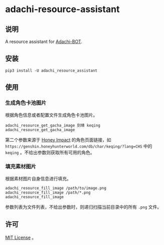 # adachi-resource-assistant

## 说明

A resource assistant for [Adachi-BOT](https://github.com/Arondight/Adachi-BOT).

## 安装

```shell
pip3 install -U adachi_resource_assistant
```

## 使用

### 生成角色卡池图片

根据角色信息或者配置文件生成角色卡池图片。

```shell
adachi_resource_get_gacha_image 刻晴 keqing
adachi_resource_get_gacha_image
```

第二个参数来源于 [Honey Impact](https://genshin.honeyhunterworld.com/?lang=CN) 的角色页面链接，如 `https://genshin.honeyhunterworld.com/db/char/keqing/?lang=CHS` 中的 `keqing` 。不给出参数则获取所有可用的角色。

### 填充素材图片

根据素材图片自身信息进行填充。

```shell
adachi_resource_fill_image /path/to/image.png
adachi_resource_fill_image /path/*.png
adachi_resource_fill_image
```

参数列表为文件列表，不给出参数时，则递归扫描当前目录中的所有 `.png` 文件。

## 许可

[MIT License](https://github.com/Mark9804/adachi-resource-assistant/blob/main/LICENSE) 。
